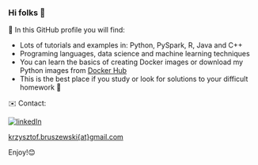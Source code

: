 ### Hi folks 👋

🔭 In this GitHub profile you will find:

- Lots of tutorials and examples in: Python, PySpark, R, Java and C++
- Programing languages, data science and machine learning techniques
- You can learn the basics of creating Docker images or download my Python images from [Docker Hub](https://hub.docker.com/u/kriss024)
- This is the best place if you study or look for solutions to your difficult homework 😬

✉️ Contact:

[![linkedIn](https://img.shields.io/badge/-LinkedIn_Profile-0A66C2?logo=LinkedIn&logoColor=white&style=flat-square)](https://www.linkedin.com/in/krzysztof-bruszewski-52457630/?originalSubdomain=pl)

[krzysztof.bruszewski{at}gmail.com](krzysztof.bruszewski@gmail.com)

Enjoy!😊


<!--
**kriss024/kriss024** is a ✨ _special_ ✨ repository because its `README.md` (this file) appears on your GitHub profile.

Here are some ideas to get you started:

- 🔭 I’m currently working on ...
- 🌱 I’m currently learning ...
- 👯 I’m looking to collaborate on ...
- 🤔 I’m looking for help with ...
- 💬 Ask me about ...
- 📫 How to reach me: ...
- 😄 Pronouns: ...
- ⚡ Fun fact: ...
-->

